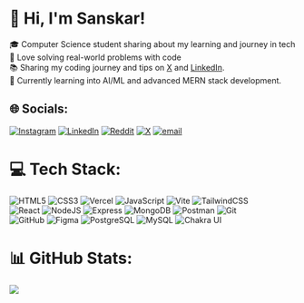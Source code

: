 # 👋 Hi, I'm Sanskar!  
🎓 Computer Science student sharing about my learning and journey in tech<br>🧩 Love solving real-world problems with code<br>📚 Sharing my coding journey and tips on [X](https://x.com/actualsanskar) and [LinkedIn](https://www.linkedin.com/in/actualsanskar/).<br>🌱 Currently learning into AI/ML and advanced MERN stack development.

## 🌐 Socials:
[![Instagram](https://img.shields.io/badge/Instagram-%23E4405F.svg?logo=Instagram&logoColor=white)](https://instagram.com/actualsanskar) [![LinkedIn](https://img.shields.io/badge/LinkedIn-%230077B5.svg?logo=linkedin&logoColor=white)](https://linkedin.com/in/actualsanskar) [![Reddit](https://img.shields.io/badge/Reddit-%23FF4500.svg?logo=Reddit&logoColor=white)](https://reddit.com/user/actualsanskar) [![X](https://img.shields.io/badge/X-black.svg?logo=X&logoColor=white)](https://x.com/actualsanskar) [![email](https://img.shields.io/badge/Email-D14836?logo=gmail&logoColor=white)](mailto:doingmytask@gmail.com) 

# 💻 Tech Stack:  
![HTML5](https://img.shields.io/badge/html5-%23E34F26.svg?style=for-the-badge&logo=html5&logoColor=white) 
![CSS3](https://img.shields.io/badge/css3-%231572B6.svg?style=for-the-badge&logo=css3&logoColor=white) 
![Vercel](https://img.shields.io/badge/vercel-%23000000.svg?style=for-the-badge&logo=vercel&logoColor=white) 
![JavaScript](https://img.shields.io/badge/javascript-%23323330.svg?style=for-the-badge&logo=javascript&logoColor=%23F7DF1E) 
![Vite](https://img.shields.io/badge/vite-%23646CFF.svg?style=for-the-badge&logo=vite&logoColor=white) 
![TailwindCSS](https://img.shields.io/badge/tailwindcss-%2338B2AC.svg?style=for-the-badge&logo=tailwind-css&logoColor=white) <br>
![React](https://img.shields.io/badge/react-%2320232a.svg?style=for-the-badge&logo=react&logoColor=%2361DAFB) 
![NodeJS](https://img.shields.io/badge/node.js-6DA55F?style=for-the-badge&logo=node.js&logoColor=white) 
![Express](https://img.shields.io/badge/express-%23000000.svg?style=for-the-badge&logo=express&logoColor=white)
![MongoDB](https://img.shields.io/badge/mongodb-%2347A248.svg?style=for-the-badge&logo=mongodb&logoColor=white)
![Postman](https://img.shields.io/badge/postman-%23FF6C37.svg?style=for-the-badge&logo=postman&logoColor=white)
![Git](https://img.shields.io/badge/git-%23F05032.svg?style=for-the-badge&logo=git&logoColor=white)<br>
![GitHub](https://img.shields.io/badge/github-%23181717.svg?style=for-the-badge&logo=github&logoColor=white)
![Figma](https://img.shields.io/badge/figma-%23F24E1E.svg?style=for-the-badge&logo=figma&logoColor=white)
![PostgreSQL](https://img.shields.io/badge/PostgreSQL-316192?style=for-the-badge&logo=postgresql&logoColor=white)
![MySQL](https://img.shields.io/badge/MySQL-4479A1?style=for-the-badge&logo=mysql&logoColor=white)
![Chakra UI](https://img.shields.io/badge/Chakra--UI-319795?style=for-the-badge&logo=chakra-ui&logoColor=white)

# 📊 GitHub Stats:
![](https://github-readme-stats.vercel.app/api?username=actualsanskar&theme=dark&hide_border=false&include_all_commits=false&count_private=false)<br/>
<!-- ![](https://nirzak-streak-stats.vercel.app/?user=actualsanskar&theme=dark&hide_border=false)<br/>
![](https://github-readme-stats.vercel.app/api/top-langs/?username=actualsanskar&theme=dark&hide_border=false&include_all_commits=false&count_private=false&layout=compact) -->
